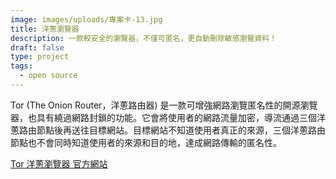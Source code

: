```yaml
---
image: images/uploads/專案卡-13.jpg
title: 洋蔥瀏覽器
description: 一款較安全的瀏覽器，不僅可匿名，更自動刪除敏感瀏覽資料！
draft: false
type: project
tags:
  - open source
---
```

Tor (The Onion Router，洋蔥路由器) 是一款可增強網路瀏覽匿名性的開源瀏覽器，也具有繞過網路封鎖的功能。它會將使用者的網路流量加密，導流通過三個洋蔥路由節點後再送往目標網站。目標網站不知道使用者真正的來源，三個洋蔥路由節點也不會同時知道使用者的來源和目的地，達成網路傳輸的匿名性。

[Tor 洋蔥瀏覽器 官方網站](https://www.torproject.org/)
